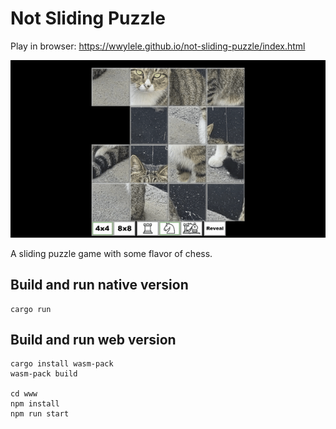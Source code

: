 # Not Sliding Puzzle

Play in browser: https://wwylele.github.io/not-sliding-puzzle/index.html

![demo](demo.gif)


A sliding puzzle game with some flavor of chess.

## Build and run native version
```
cargo run
```

## Build and run web version
```
cargo install wasm-pack
wasm-pack build

cd www
npm install
npm run start
```
